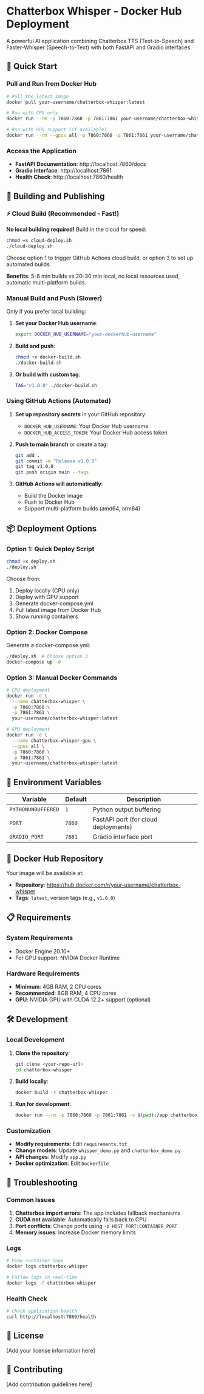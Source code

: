 # Chatterbox Whisper - Docker Hub Deployment

A powerful AI application combining Chatterbox TTS (Text-to-Speech) and Faster-Whisper (Speech-to-Text) with both FastAPI and Gradio interfaces.

## 🚀 Quick Start

### Pull and Run from Docker Hub

```bash
# Pull the latest image
docker pull your-username/chatterbox-whisper:latest

# Run with CPU only
docker run --rm -p 7860:7860 -p 7861:7861 your-username/chatterbox-whisper:latest

# Run with GPU support (if available)
docker run --rm --gpus all -p 7860:7860 -p 7861:7861 your-username/chatterbox-whisper:latest
```

### Access the Application

- **FastAPI Documentation**: http://localhost:7860/docs
- **Gradio Interface**: http://localhost:7861
- **Health Check**: http://localhost:7860/health

## 🔧 Building and Publishing

### ⚡ Cloud Build (Recommended - Fast!)

**No local building required!** Build in the cloud for speed:

```bash
chmod +x cloud-deploy.sh
./cloud-deploy.sh
```

Choose option 1 to trigger GitHub Actions cloud build, or option 3 to set up automated builds.

**Benefits**: 5-8 min builds vs 20-30 min local, no local resources used, automatic multi-platform builds.

### Manual Build and Push (Slower)

Only if you prefer local building:

1. **Set your Docker Hub username**:
   ```bash
   export DOCKER_HUB_USERNAME="your-dockerhub-username"
   ```

2. **Build and push**:
   ```bash
   chmod +x docker-build.sh
   ./docker-build.sh
   ```

3. **Or build with custom tag**:
   ```bash
   TAG="v1.0.0" ./docker-build.sh
   ```

### Using GitHub Actions (Automated)

1. **Set up repository secrets** in your GitHub repository:
   - `DOCKER_HUB_USERNAME`: Your Docker Hub username
   - `DOCKER_HUB_ACCESS_TOKEN`: Your Docker Hub access token

2. **Push to main branch** or create a tag:
   ```bash
   git add .
   git commit -m "Release v1.0.0"
   git tag v1.0.0
   git push origin main --tags
   ```

3. **GitHub Actions will automatically**:
   - Build the Docker image
   - Push to Docker Hub
   - Support multi-platform builds (amd64, arm64)

## 📦 Deployment Options

### Option 1: Quick Deploy Script

```bash
chmod +x deploy.sh
./deploy.sh
```

Choose from:
1. Deploy locally (CPU only)
2. Deploy with GPU support
3. Generate docker-compose.yml
4. Pull latest image from Docker Hub
5. Show running containers

### Option 2: Docker Compose

Generate a docker-compose.yml:

```bash
./deploy.sh  # Choose option 3
docker-compose up -d
```

### Option 3: Manual Docker Commands

```bash
# CPU deployment
docker run -d \
  --name chatterbox-whisper \
  -p 7860:7860 \
  -p 7861:7861 \
  your-username/chatterbox-whisper:latest

# GPU deployment
docker run -d \
  --name chatterbox-whisper-gpu \
  --gpus all \
  -p 7860:7860 \
  -p 7861:7861 \
  your-username/chatterbox-whisper:latest
```

## 🔑 Environment Variables

| Variable | Default | Description |
|----------|---------|-------------|
| `PYTHONUNBUFFERED` | `1` | Python output buffering |
| `PORT` | `7860` | FastAPI port (for cloud deployments) |
| `GRADIO_PORT` | `7861` | Gradio interface port |

## 🐳 Docker Hub Repository

Your image will be available at:
- **Repository**: https://hub.docker.com/r/your-username/chatterbox-whisper
- **Tags**: `latest`, version tags (e.g., `v1.0.0`)

## 📋 Requirements

### System Requirements
- Docker Engine 20.10+
- For GPU support: NVIDIA Docker Runtime

### Hardware Requirements
- **Minimum**: 4GB RAM, 2 CPU cores
- **Recommended**: 8GB RAM, 4 CPU cores
- **GPU**: NVIDIA GPU with CUDA 12.2+ support (optional)

## 🛠️ Development

### Local Development

1. **Clone the repository**:
   ```bash
   git clone <your-repo-url>
   cd chatterbox-whisper
   ```

2. **Build locally**:
   ```bash
   docker build -t chatterbox-whisper .
   ```

3. **Run for development**:
   ```bash
   docker run --rm -p 7860:7860 -p 7861:7861 -v $(pwd):/app chatterbox-whisper
   ```

### Customization

- **Modify requirements**: Edit `requirements.txt`
- **Change models**: Update `whisper_demo.py` and `chatterbox_demo.py`
- **API changes**: Modify `app.py`
- **Docker optimization**: Edit `Dockerfile`

## 🚨 Troubleshooting

### Common Issues

1. **Chatterbox import errors**: The app includes fallback mechanisms
2. **CUDA not available**: Automatically falls back to CPU
3. **Port conflicts**: Change ports using `-p HOST_PORT:CONTAINER_PORT`
4. **Memory issues**: Increase Docker memory limits

### Logs

```bash
# View container logs
docker logs chatterbox-whisper

# Follow logs in real-time
docker logs -f chatterbox-whisper
```

### Health Check

```bash
# Check application health
curl http://localhost:7860/health
```

## 📄 License

[Add your license information here]

## 🤝 Contributing

[Add contribution guidelines here]
